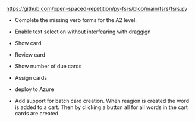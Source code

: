 
https://github.com/open-spaced-repetition/py-fsrs/blob/main/fsrs/fsrs.py

- Complete the missing verb forms for the A2 level.  
- Enable text selection without interfearing with draggign
- Show card
- Review card
- Show number of due cards
- Assign cards


- deploy to Azure



- Add support for batch card creation. When reagion is created the word is added to a cart. Then by clicking a button all for all words in the cart cards are created.
